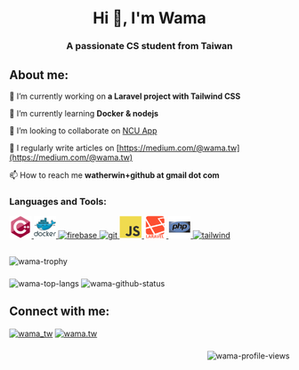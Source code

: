 <h1 align="center">Hi 👋, I'm Wama</h1>
<h3 align="center">A passionate CS student from Taiwan</h3>

<h2>About me:</h2>

🔭  I’m currently working on **a Laravel project with Tailwind CSS**

🌱  I’m currently learning **Docker & nodejs**

👯  I’m looking to collaborate on [NCU App](https://github.com/NCUAppTeam/NCU-App)

📝  I regularly write articles on [https://medium.com/@wama.tw](https://medium.com/@wama.tw)

📫  How to reach me **watherwin+github at gmail dot com**


<h3 align="left">Languages and Tools:</h3>
<a href="https://www.w3schools.com/cpp/" target="_blank"> <img src="https://raw.githubusercontent.com/devicons/devicon/master/icons/cplusplus/cplusplus-original.svg" alt="cplusplus" width="40" height="40"/> </a>
<a href="https://www.docker.com/" target="_blank"> <img src="https://raw.githubusercontent.com/devicons/devicon/master/icons/docker/docker-original-wordmark.svg" alt="docker" width="40" height="40"/> </a>
<a href="https://firebase.google.com/" target="_blank"> <img src="https://www.vectorlogo.zone/logos/firebase/firebase-icon.svg" alt="firebase" width="40" height="40"/> </a> <a href="https://git-scm.com/" target="_blank"> <img src="https://www.vectorlogo.zone/logos/git-scm/git-scm-icon.svg" alt="git" width="40" height="40"/> </a>
<a href="https://developer.mozilla.org/en-US/docs/Web/JavaScript" target="_blank"> <img src="https://raw.githubusercontent.com/devicons/devicon/master/icons/javascript/javascript-original.svg" alt="javascript" width="40" height="40"/> </a>
<a href="https://laravel.com/" target="_blank"> <img src="https://raw.githubusercontent.com/devicons/devicon/master/icons/laravel/laravel-plain-wordmark.svg" alt="laravel" width="40" height="40"/> </a>
<a href="https://www.php.net" target="_blank"> <img src="https://raw.githubusercontent.com/devicons/devicon/master/icons/php/php-original.svg" alt="php" width="40" height="40"/> </a>
<a href="https://tailwindcss.com/" target="_blank"> <img src="https://www.vectorlogo.zone/logos/tailwindcss/tailwindcss-icon.svg" alt="tailwind" width="40" height="40"/> </a>

##
<img src="https://github-profile-trophy.vercel.app/?username=april1026" alt="wama-trophy" />

###

<img class="float-left pr-5" src="https://github-readme-stats.vercel.app/api/top-langs/?username=april1026" alt="wama-top-langs" /> <img src="https://github-readme-stats.vercel.app/api?username=april1026&show_icons=true&count_private=true" alt="wama-github-status" />


<h2>Connect with me:</h3>
<a href="https://twitter.com/wama_tw" target="blank"><img align="center" src="https://raw.githubusercontent.com/rahuldkjain/github-profile-readme-generator/master/src/images/icons/Social/twitter.svg" alt="wama_tw" height="30" width="40" /></a>
<a href="https://medium.com/wama.tw" target="blank"><img align="center" src="https://raw.githubusercontent.com/rahuldkjain/github-profile-readme-generator/master/src/images/icons/Social/medium.svg" alt="wama.tw" height="30" width="40" /></a>

###
<img align="right" src="https://gpvc.arturio.dev/april1026" alt="wama-profile-views" />

